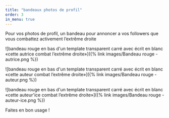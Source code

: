```yaml
---
title: "bandeaux photos de profil"
order: 3
in_menu: true
---
```

Pour vos photos de profil, un bandeau pour annoncer a vos followers que vous combattez activement l’extrême droite 

![bandeau rouge en bas d'un template transparent carré avec écrit en blanc «cette autrice combat l’extrême droite»]({% link images/Bandeau rouge - autrice.png %})

![bandeau rouge en bas d'un template transparent carré avec écrit en blanc «cette auteur combat l’extrême droite»]({% link images/Bandeau rouge - auteur.png %})

![bandeau rouge en bas d'un template transparent carré avec écrit en blanc «cette auteur'ice combat l’extrême droite»]({% link images/Bandeau rouge - auteur-ice.png %})

Faites en bon usage ! 